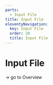 ```yaml
---
parts:
  - Input File
title: Input File
eleventyNavigation:
  key: Input File
  order: 20
  title: Input File
---
```


# Input File

-> go to Overview

